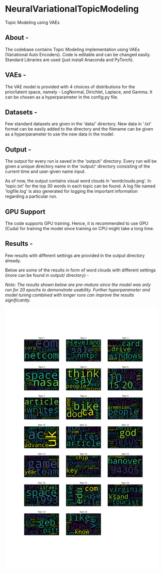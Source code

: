 # NeuralVariationalTopicModeling
 Topic Modeling using VAEs
## About -
The codebase contains Topic Modeling implementation using VAEs (Variational Auto Encoders). Code is editable and can be changed easily. Standard Libraries are used (just install Anaconda and PyTorch).

## VAEs -
The VAE model is provided with 4 choices of distributions for the prior/latent space, namely - LogNormal, Dirichlet, Laplace, and Gamma. It can be chosen as a hyperparameter in the config.py file.

## Datasets -
Few standard datasets are given in the 'data/' directory. New data in '.txt' format can be easily added to the directory and the filename can be given as a hyperparameter to use the new data in the model.

## Output -
The output for every run is saved in the 'output/' directory. Every run will be given a unique directory name in the 'output/' directory consisting of the current time and user-given name input.

As of now, the output contains visual word clouds in 'wordclouds.png'. In 'topic.txt' for the top 30 words in each topic can be found. A log file named 'logfile.log' is also generated for logging the important information regarding a particular run.

## GPU Support
The code supports GPU training. Hence, it is recommended to use GPU (Cuda) for training the model since training on CPU might take a long time.

## Results -
Few results with different settings are provided in the output directory already.

Below are some of the results in form of word clouds with different settings (more can be found in output/ directory) -

*Note: The results shown below are pre-mature since the model was only run for 20 epochs to demonstrate usability. Further hyperparameter and model tuning combined with longer runs can improve the results significantly.*

![20ng_d](output/22.07.21.01.58.10.20ng_clean_20_topics_dirichlet_20epoch/wordclouds.png "20 News Group with Dirichlet Distribution as Prior")